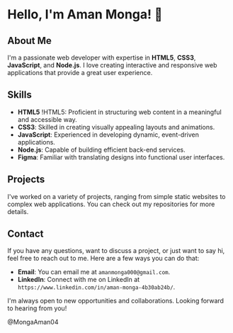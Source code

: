# Hello, I'm Aman Monga! 👋

## About Me

I'm a passionate web developer with expertise in **HTML5**, **CSS3**, **JavaScript**, and **Node.js**. I love creating interactive and responsive web applications that provide a great user experience.

## Skills

- **HTML5** !HTML5: Proficient in structuring web content in a meaningful and accessible way.
- **CSS3**: Skilled in creating visually appealing layouts and animations.
- **JavaScript**: Experienced in developing dynamic, event-driven applications.
- **Node.js**: Capable of building efficient back-end services.
- **Figma**: Familiar with translating designs into functional user interfaces.

## Projects

I've worked on a variety of projects, ranging from simple static websites to complex web applications. You can check out my repositories for more details.

## Contact

If you have any questions, want to discuss a project, or just want to say hi, feel free to reach out to me. Here are a few ways you can do that:

- **Email**: You can email me at `amanmonga000@gmail.com`.
- **LinkedIn**: Connect with me on LinkedIn at `https://www.linkedin.com/in/aman-monga-4b30ab24b/`.

I'm always open to new opportunities and collaborations. Looking forward to hearing from you!

@MongaAman04
